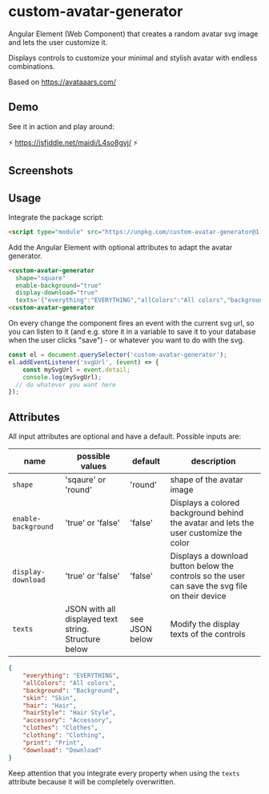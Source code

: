 # custom-avatar-generator
Angular Element (Web Component) that creates a random avatar svg image and lets the user customize it.

Displays controls to customize your minimal and stylish avatar with endless combinations.

Based on https://avataaars.com/

## Demo
See it in action and play around:

⚡
https://jsfiddle.net/maidi/L4so8gyj/
⚡

## Screenshots

## Usage
Integrate the package script:
````html
<script type="module" src="https://unpkg.com/custom-avatar-generator@1.0.0"></script>
````
Add the Angular Element with optional attributes to adapt the avatar generator.
````html
<custom-avatar-generator 
  shape="square" 
  enable-background="true" 
  display-download="true" 
  texts='{"everything":"EVERYTHING","allColors":"All colors","background":"Background","skin":"Skin","hair":"Hair","hairStyle":"Hair Style","accessory":"Accessory","clothes":"Clothes","clothing":"Clothing","print":"Print","download":"Download"}'>
<custom-avatar-generator 
````
On every change the component fires an event with the current svg url, so you can listen to it (and e.g. store it in a variable to save it to your database when the user clicks "save") - or whatever you want to do with the svg.
```javascript
const el = document.querySelector('custom-avatar-generator');
el.addEventListener('svgUrl', (event) => {
    const mySvgUrl = event.detail;
    console.log(mySvgUrl);
  // do whatever you want here
});
````
## Attributes
All input attributes are optional and have a default. Possible inputs are:

| name        | possible values           | default | description  |
| ------------- |-------------| ----|-----|
| `shape`      | 'sqaure' or 'round' | 'round' |shape of the avatar image|
| `enable-background`     | 'true' or 'false'  |'false'    |   Displays a colored background behind the avatar and lets the user customize the color |
| `display-download`| 'true' or 'false'     |   'false'|Displays a download button below the controls so the user can save the svg file on their device|
| `texts`|JSON with all displayed text string. Structure below|see JSON below | Modify the display texts of the controls|
```json
{
    "everything": "EVERYTHING",
    "allColors": "All colors",
    "background": "Background",
    "skin": "Skin",
    "hair": "Hair",
    "hairStyle": "Hair Style",
    "accessory": "Accessory",
    "clothes": "Clothes",
    "clothing": "Clothing",
    "print": "Print",
    "download": "Download"
}
```
Keep attention that you integrate every property when using the `texts` attribute because it will be completely overwritten.
